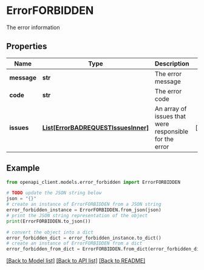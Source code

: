# ErrorFORBIDDEN

The error information

## Properties

Name | Type | Description | Notes
------------ | ------------- | ------------- | -------------
**message** | **str** | The error message | 
**code** | **str** | The error code | 
**issues** | [**List[ErrorBADREQUESTIssuesInner]**](ErrorBADREQUESTIssuesInner.md) | An array of issues that were responsible for the error | [optional] 

## Example

```python
from openapi_client.models.error_forbidden import ErrorFORBIDDEN

# TODO update the JSON string below
json = "{}"
# create an instance of ErrorFORBIDDEN from a JSON string
error_forbidden_instance = ErrorFORBIDDEN.from_json(json)
# print the JSON string representation of the object
print(ErrorFORBIDDEN.to_json())

# convert the object into a dict
error_forbidden_dict = error_forbidden_instance.to_dict()
# create an instance of ErrorFORBIDDEN from a dict
error_forbidden_from_dict = ErrorFORBIDDEN.from_dict(error_forbidden_dict)
```
[[Back to Model list]](../README.md#documentation-for-models) [[Back to API list]](../README.md#documentation-for-api-endpoints) [[Back to README]](../README.md)


